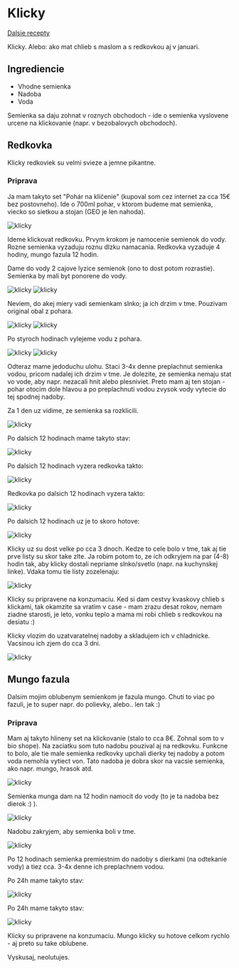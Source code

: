 # Klicky

[Dalsie recepty](index.md)

Klicky. Alebo: ako mat chlieb s maslom a s redkovkou aj v januari.

## Ingrediencie

* Vhodne semienka
* Nadoba
* Voda

Semienka sa daju zohnat v roznych obchodoch - ide o semienka vyslovene urcene na klickovanie (napr. v bezobalovych obchodoch).

## Redkovka

Klicky redkoviek su velmi svieze a jemne pikantne.

### Priprava

Ja mam takyto set "Pohár na klíčenie" (kupoval som cez internet za cca 15€ bez postovneho). Ide o 700ml pohar, v ktorom budeme mat semienka, viecko so sietkou a stojan (GEO je len nahoda).

![klicky](klicky/klicky_2.jpg)

Ideme klickovat redkovku. Prvym krokom je namocenie semienok do vody. Rozne semienka vyzaduju roznu dlzku namacania. Redkovka vyzaduje 4 hodiny, mungo fazula 12 hodin.

Dame do vody 2 cajove lyzice semienok (ono to dost potom rozrastie). Semienka by mali byt ponorene do vody.

![klicky](klicky/klicky_3.jpg)
![klicky](klicky/klicky_4.jpg)

Neviem, do akej miery vadi semienkam slnko; ja ich drzim v tme. Pouzivam original obal z pohara.

![klicky](klicky/klicky_5.jpg)
![klicky](klicky/klicky_6.jpg)

Po styroch hodinach vylejeme vodu z pohara.

![klicky](klicky/klicky_7.jpg)
![klicky](klicky/klicky_8.jpg)

Odteraz mame jedoduchu ulohu. Staci 3-4x denne preplachnut semienka vodou, pricom nadalej ich drzim v tme. Je dolezite, ze semienka nemaju stat vo vode, aby napr. nezacali hnit alebo plesniviet. Preto mam aj ten stojan - pohar otocim dole hlavou a po preplachnuti vodou zvysok vody vytecie do tej spodnej nadoby.

Za 1 den uz vidime, ze semienka sa rozklicili.

![klicky](klicky/klicky_9.jpg)

Po dalsich 12 hodinach mame takyto stav:

![klicky](klicky/klicky_11.jpg)

Po dalsich 12 hodinach vyzera redkovka takto:

![klicky](klicky/klicky_12.jpg)

Redkovka po dalsich 12 hodinach vyzera takto:

![klicky](klicky/klicky_16.jpg)

Po dalsich 12 hodinach uz je to skoro hotove:

![klicky](klicky/klicky_19.jpg)

Klicky uz su dost velke po cca 3 dnoch. Kedze to cele bolo v tme, tak aj tie prve listy su skor take zlte. Ja robim potom to, ze ich odkryjem na par (4-8) hodin tak, aby klicky dostali nepriame slnko/svetlo (napr. na kuchynskej linke). Vdaka tomu tie listy zozelenaju:

![klicky](klicky/klicky_22.jpg)

Klicky su pripravene na konzumaciu. Ked si dam cestvy kvaskovy chlieb s klickami, tak okamzite sa vratim v case - mam zrazu desat rokov, nemam ziadne starosti, je leto, vonku teplo a mama mi robi chlieb s redkovkou na desiatu :)

Klicky vlozim do uzatvaratelnej nadoby a skladujem ich v chladnicke. Vacsinou ich zjem do cca 3 dni.

![klicky](klicky/klicky_1.jpg)

## Mungo fazula

Dalsim mojim oblubenym semienkom je fazula mungo. Chuti to viac po fazuli, je to super napr. do polievky, alebo.. len tak :)

### Priprava

Mam aj takyto hlineny set na klickovanie (stalo to cca 8€. Zohnal som to v bio shope). Na zaciatku som tuto nadobu pouzival aj na redkovku. Funkcne to bolo, ale tie male semienka redkovky upchali dierky tej nadoby a potom voda nemohla vytiect von. Tato nadoba je dobra skor na vacsie semienka, ako napr. mungo, hrasok atd.

![klicky](klicky/klicky_13.jpg)

Semienka munga dam na 12 hodin namocit do vody (to je ta nadoba bez dierok :) ).

![klicky](klicky/klicky_14.jpg)

Nadobu zakryjem, aby semienka boli v tme.

![klicky](klicky/klicky_15.jpg)

Po 12 hodinach semienka premiestnim do nadoby s dierkami (na odtekanie vody) a tiez cca. 3-4x denne ich preplachnem vodou.

Po 24h mame takyto stav:

![klicky](klicky/klicky_21.jpg)

Po 24h mame takyto stav:

![klicky](klicky/klicky_24.jpg)

Klicky su pripravene na konzumaciu. Mungo klicky su hotove celkom rychlo - aj preto su take oblubene.

Vyskusaj, neolutujes.
